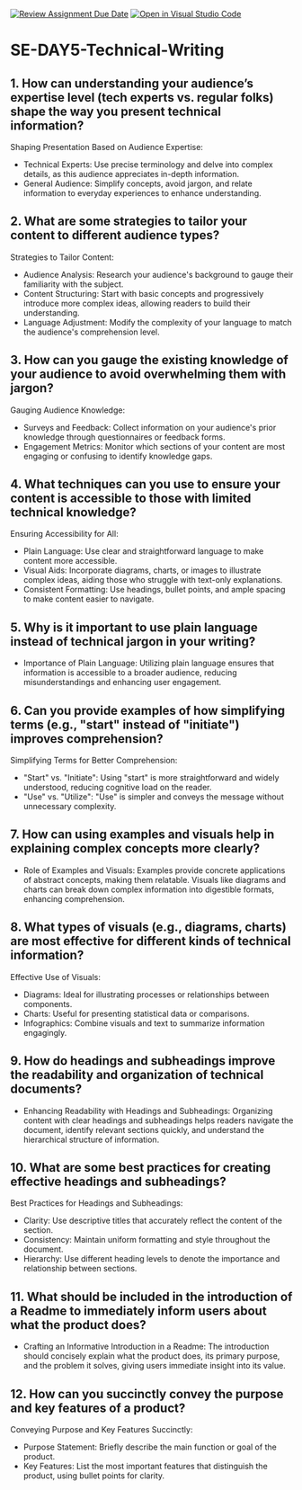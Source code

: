 [![Review Assignment Due Date](https://classroom.github.com/assets/deadline-readme-button-22041afd0340ce965d47ae6ef1cefeee28c7c493a6346c4f15d667ab976d596c.svg)](https://classroom.github.com/a/zsAR-pyY)
[![Open in Visual Studio Code](https://classroom.github.com/assets/open-in-vscode-2e0aaae1b6195c2367325f4f02e2d04e9abb55f0b24a779b69b11b9e10269abc.svg)](https://classroom.github.com/online_ide?assignment_repo_id=18458135&assignment_repo_type=AssignmentRepo)
# SE-DAY5-Technical-Writing
## 1. How can understanding your audience’s expertise level (tech experts vs. regular folks) shape the way you present technical information?
Shaping Presentation Based on Audience Expertise:
-   Technical Experts: Use precise terminology and delve into complex details, as this audience appreciates in-depth information.
-   General Audience: Simplify concepts, avoid jargon, and relate information to everyday experiences to enhance understanding.

## 2. What are some strategies to tailor your content to different audience types?
Strategies to Tailor Content:
-  Audience Analysis: Research your audience's background to gauge their familiarity with the subject.
-  Content Structuring: Start with basic concepts and progressively introduce more complex ideas, allowing readers to build their understanding.
-  Language Adjustment: Modify the complexity of your language to match the audience's comprehension level.

## 3. How can you gauge the existing knowledge of your audience to avoid overwhelming them with jargon?
Gauging Audience Knowledge:
-  Surveys and Feedback: Collect information on your audience's prior knowledge through questionnaires or feedback forms.
-  Engagement Metrics: Monitor which sections of your content are most engaging or confusing to identify knowledge gaps.

## 4. What techniques can you use to ensure your content is accessible to those with limited technical knowledge?
Ensuring Accessibility for All:
-  Plain Language: Use clear and straightforward language to make content more accessible.
-  Visual Aids: Incorporate diagrams, charts, or images to illustrate complex ideas, aiding those who struggle with text-only explanations.
-  Consistent Formatting: Use headings, bullet points, and ample spacing to make content easier to navigate.

## 5. Why is it important to use plain language instead of technical jargon in your writing?
-  Importance of Plain Language: Utilizing plain language ensures that information is accessible to a broader audience, reducing misunderstandings and enhancing user engagement.

## 6. Can you provide examples of how simplifying terms (e.g., "start" instead of "initiate") improves comprehension?
Simplifying Terms for Better Comprehension:
-  "Start" vs. "Initiate": Using "start" is more straightforward and widely understood, reducing cognitive load on the reader.
-  "Use" vs. "Utilize": "Use" is simpler and conveys the message without unnecessary complexity.

## 7. How can using examples and visuals help in explaining complex concepts more clearly?
-  Role of Examples and Visuals: Examples provide concrete applications of abstract concepts, making them relatable. Visuals like diagrams and charts can break down complex information into digestible formats, enhancing comprehension.

## 8. What types of visuals (e.g., diagrams, charts) are most effective for different kinds of technical information?
 Effective Use of Visuals:
-  Diagrams: Ideal for illustrating processes or relationships between components.
-  Charts: Useful for presenting statistical data or comparisons.
-  Infographics: Combine visuals and text to summarize information engagingly.


## 9. How do headings and subheadings improve the readability and organization of technical documents?
-  Enhancing Readability with Headings and Subheadings: Organizing content with clear headings and subheadings helps readers navigate the document, identify relevant sections quickly, and understand the hierarchical structure of information.

## 10. What are some best practices for creating effective headings and subheadings?
 Best Practices for Headings and Subheadings:
-  Clarity: Use descriptive titles that accurately reflect the content of the section.
-  Consistency: Maintain uniform formatting and style throughout the document.
-  Hierarchy: Use different heading levels to denote the importance and relationship between sections.

## 11. What should be included in the introduction of a Readme to immediately inform users about what the product does?
-  Crafting an Informative Introduction in a Readme: The introduction should concisely explain what the product does, its primary purpose, and the problem it solves, giving users immediate insight into its value.

## 12. How can you succinctly convey the purpose and key features of a product?
Conveying Purpose and Key Features Succinctly:
-  Purpose Statement: Briefly describe the main function or goal of the product.
-  Key Features: List the most important features that distinguish the product, using bullet points for clarity.
